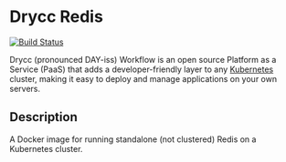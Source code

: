 # Drycc Redis
[![Build Status](https://drone.drycc.cc/api/badges/drycc/redis/status.svg)](https://drone.drycc.cc/drycc/redis)

Drycc (pronounced DAY-iss) Workflow is an open source Platform as a Service (PaaS) that adds a developer-friendly layer to any [Kubernetes](http://kubernetes.io) cluster, making it easy to deploy and manage applications on your own servers.

## Description
A Docker image for running standalone (not clustered) Redis on a Kubernetes cluster.

[v2.18]: https://github.com/drycc/workflow/releases/tag/v2.18.0
